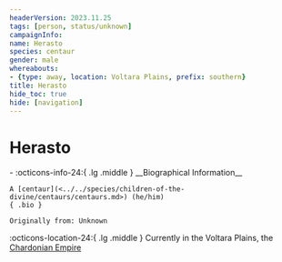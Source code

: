 ```yaml
---
headerVersion: 2023.11.25
tags: [person, status/unknown]
campaignInfo:
name: Herasto
species: centaur
gender: male
whereabouts:
- {type: away, location: Voltara Plains, prefix: southern}
title: Herasto
hide_toc: true
hide: [navigation]
---
```

# Herasto
<div class="grid cards ext-narrow-margin ext-one-column" markdown>
- :octicons-info-24:{ .lg .middle } __Biographical Information__

    A [centaur](<../../species/children-of-the-divine/centaurs/centaurs.md>) (he/him)  
    { .bio }

    Originally from: Unknown
</div>

:octicons-location-24:{ .lg .middle } Currently in the Voltara Plains, the [Chardonian Empire](<../../gazetteer/west-coast/chardonian-empire/chardonian-empire.md>)


